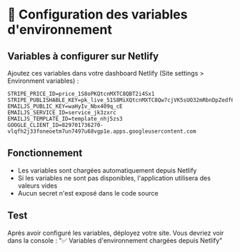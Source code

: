 # 🔐 Configuration des variables d'environnement

## Variables à configurer sur Netlify

Ajoutez ces variables dans votre dashboard Netlify (Site settings > Environment variables) :

```
STRIPE_PRICE_ID=price_1S8oPKQtcnMXTC8QBT2i4Sx1
STRIPE_PUBLISHABLE_KEY=pk_live_51S8MiXQtcnMXTC8Qw7cjVK5sUO32mRbnDpZedf62AtDxoDXxadsbSXG1eLdcycSpdb43h49kKAS2G289vAiTIr5i00jKvAl1ux
EMAILJS_PUBLIC_KEY=waHyIv_Nbx409q_cE
EMAILJS_SERVICE_ID=service_jk3zxrc
EMAILJS_TEMPLATE_ID=template_nhj5zs3
GOOGLE_CLIENT_ID=829701736270-vlqfh2j33foneoetm7un7497u68vgp1e.apps.googleusercontent.com
```

## Fonctionnement

- Les variables sont chargées automatiquement depuis Netlify
- Si les variables ne sont pas disponibles, l'application utilisera des valeurs vides
- Aucun secret n'est exposé dans le code source

## Test

Après avoir configuré les variables, déployez votre site. Vous devriez voir dans la console :
"✅ Variables d'environnement chargées depuis Netlify"
